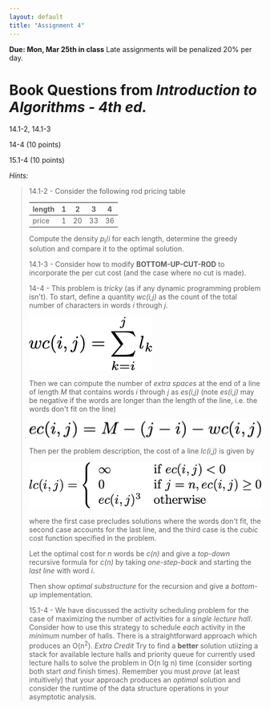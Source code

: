 ```yaml
---
layout: default
title: "Assignment 4"
---
```


**Due: Mon, Mar 25th in class** Late assignments will be penalized 20% per day.

Book Questions from *Introduction to Algorithms - 4th ed.*
==========================================================

14.1-2, 14.1-3

14-4 (10 points)

15.1-4 (10 points)

*Hints:*

> 14.1-2 - Consider the following rod pricing table
>
> length |  1  |  2  |  3  |  4  |
> ------ | --- | --- | --- | --- |
> price  |  1  | 20  | 33  | 36  |
>
> Compute the density *p*<sub>i</sub>/*i* for each length, determine the greedy solution and compare it to the optimal solution.
>
> 14.1-3 - Consider how to modify **BOTTOM-UP-CUT-ROD** to incorporate the per cut cost (and the case where no cut is made).
> 
> 14-4 - This problem is *tricky* (as if any dynamic programming problem isn't). To start, define a quantity *wc(i,j)* as the count of the total number of characters in words *i* through *j*. 
>
> ![image](images/assign04/wc.png)
>
> Then we can compute the number of *extra spaces* at the end of a line of length *M* that contains words *i* through *j* as *es(i,j)* (note *es(i,j)* may be negative if the words are longer than the length of the line, i.e. the words don't fit on the line)
>
> ![image](images/assign04/ec.png)
>
> Then per the problem description, the cost of a line *lc(i,j)* is given by
>
> ![image](images/assign04/lc.png)
>
> where the first case precludes solutions where the words don't fit, the second case accounts for the last line, and the third case is the *cubic* cost function specified in the problem.
>
> Let the optimal cost for *n* words be *c(n)* and give a *top-down* recursive formula for *c(n)* by taking *one-step-back* and starting the *last line* with word *i*. 
>
> Then show *optimal substructure* for the recursion and give a *bottom-up* implementation.  
>
> 15.1-4 - We have discussed the activity scheduling problem for the case of maximizing the number of activities for a *single lecture hall*. Consider how to use this strategy to schedule *each* activity in the *minimum* number of halls. There is a straightforward approach which produces an O(n<sup>2</sup>). 
> *Extra Credit* Try to find a **better** solution utiizing a stack for available lecture halls and priority queue for currently used lecture halls to solve the problem in O(n lg n) time (consider sorting both start *and* finish times). Remember you must *prove* (at least intuitively) that your approach produces an *optimal* solution and consider the runtime of the data structure operations in your asymptotic analysis.
